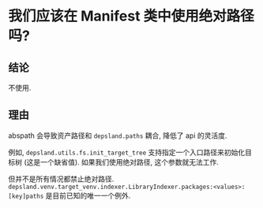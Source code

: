 # 我们应该在 Manifest 类中使用绝对路径吗?

## 结论

不使用.

## 理由

abspath 会导致资产路径和 `depsland.paths` 耦合, 降低了 api 的灵活度.

例如, `depsland.utils.fs.init_target_tree` 支持指定一个入口路径来初始化目标树 (这是一个缺省值). 如果我们使用绝对路径, 这个参数就无法工作.

但并不是所有情况都禁止绝对路径. `depsland.venv.target_venv.indexer.LibraryIndexer.packages:<values>:[key]paths` 是目前已知的唯一一个例外.
